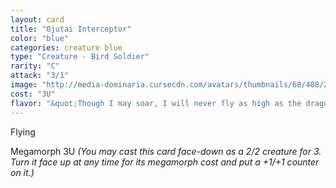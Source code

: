 ```yaml
---
layout: card
title: "Ojutai Interceptor"
color: "blue"
categories: creature blue
type: "Creature - Bird Soldier"
rarity: "C"
attack: "3/1"
image: "http://media-dominaria.cursecdn.com/avatars/thumbnails/68/408/200/283/635618478730767095.png"
cost: "3U"
flavor: "&quot;Though I may soar, I will never fly as high as the dragons.&quot;"
---
```


Flying

Megamorph <span class="tip mana-icon mana-colorless-03" title="3 Colorless Mana">3</span><span class="tip mana-icon mana-blue" title="1 Blue Mana">U</span> <em>(You may cast this card face-down as a 2/2 creature for <span class="tip mana-icon mana-colorless-03" title="3 Colorless Mana">3</span>. Turn it face up at any time for its megamorph cost and put a +1/+1 counter on it.)</em>
